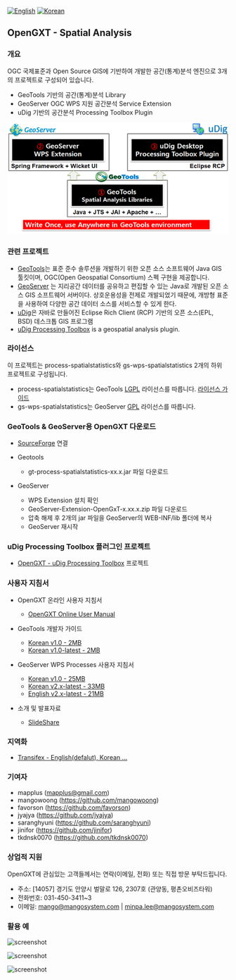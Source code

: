 [![English](https://img.shields.io/badge/language-English-orange.svg)](README.md)
[![Korean](https://img.shields.io/badge/language-Korean-blue.svg)](README-KOREAN.md)

## OpenGXT - Spatial Analysis

### 개요
OGC 국제표준과 Open Source GIS에 기반하여 개발한 공간(통계)분석 엔진으로 3개의 프로젝트로 구성되어 있습니다.
  * GeoTools 기반의 공간(통계)분석 Library
  * GeoServer OGC WPS 지원 공간분석 Service Extension
  * uDig 기반의 공간분석 Processing Toolbox Plugin

![screenshot](docs/images/architecture.png?width=600)
 
### 관련 프로젝트
* [GeoTools](http://geotools.org)는 표준 준수 솔루션을 개발하기 위한 오픈 소스 소프트웨어 Java GIS 툴킷이며, OGC(Open Geospatial Consortium) 스펙 구현을 제공합니다.
* [GeoServer](http://geoserver.org) 는 지리공간 데이터를 공유하고 편집할 수 있는 Java로 개발된 오픈 소스 GIS 소프트웨어 서버이다. 상호운용성을 전제로 개발되었기 때문에, 개방형 표준을 사용하여 다양한 공간 데이터 소스를 서비스할 수 있게 한다.
* [uDig](http://locationtech.org/projects/technology.udig)은 자바로 만들어진 Eclipse Rich Client (RCP) 기반의 오픈 소스(EPL, BSD) 데스크톱 GIS 프로그램
* [uDig Processing Toolbox](https://github.com/mangosystem/opengxt-udig-plugin) is a geospatial analysis plugin.

### 라이선스
이 프로젝트는 process-spatialstatistics와 gs-wps-spatialstatistics 2개의 하위 프로젝트로 구성됩니다.
* process-spatialstatistics는 GeoTools [LGPL](http://www.gnu.org/licenses/lgpl.html) 라이선스를 따릅니다. [라이선스 가이드](http://docs.geotools.org/latest/userguide/welcome/license.html)
* gs-wps-spatialstatistics는 GeoServer [GPL](http://www.gnu.org/licenses/old-licenses/gpl-2.0.html) 라이선스를 따릅니다.

### GeoTools & GeoServer용 OpenGXT 다운로드
* [SourceForge](https://sourceforge.net/projects/mango-spatialstatistics/) 연결

* Geotools
  * gt-process-spatialstatistics-xx.x.jar 파일 다운로드  
* GeoServer
  * WPS Extension 설치 확인
  * GeoServer-Extension-OpenGxT-x.xx.x.zip 파일 다운로드
  * 압축 해제 후 2개의 jar 파일을 GeoServer의 WEB-INF/lib 폴더에 복사
  * GeoServer 재시작

### uDig Processing Toolbox 플러그인 프로젝트
* [OpenGXT - uDig Processing Toolbox](https://github.com/mapplus/opengxt-udig-plugin/) 프로젝트

### 사용자 지침서
* OpenGXT 온라인 사용자 지침서
  * [OpenGXT Online User Manual](http://opengxt.mangosystem.com/)
  
* GeoTools 개발자 가이드
  * [Korean v1.0 - 2MB](docs/manual/GeoTools_Process_1.0_Developer_Guide_ko_v.1.0.pdf)
  * [Korean v1.0-latest - 2MB](docs/manual/GeoTools_Process_1.0_Developer_Guide_ko_v.1.latest.pdf)
  
* GeoServer WPS Processes 사용자 지침서
  * [Korean v1.0 - 25MB](docs/manual/GeoServer_WPS_1.0_User_Manual_ko_v.1.0.pdf)
  * [Korean v2.x-latest - 33MB](docs/manual/GeoServer_WPS_1.0_User_Manual_ko_v.2.latest.pdf)
  * [English v2.x-latest - 21MB](docs/manual/GeoServer_WPS_1.0_User_Manual_en_v.2.latest.pdf)

* 소개 및 발표자료
  * [SlideShare](https://www.slideshare.net/mapplus)
 
### 지역화
* [Transifex - English(defalut), Korean ...](https://www.transifex.com/mangosystem/opengxt/)

### 기여자
* mapplus (mapplus@gmail.com)
* mangowoong (https://github.com/mangowoong)
* favorson (https://github.com/favorson)
* jyajya (https://github.com/jyajya)
* saranghyuni (https://github.com/saranghyuni)
* jinifor (https://github.com/jinifor)
* tkdnsk0070 (https://github.com/tkdnsk0070)

### 상업적 지원
OpenGXT에 관심있는 고객들께서는 연락(이메일, 전화) 또는 직접 방문 부탁드립니다.
  * 주소: [14057] 경기도 안양시 벌말로 126, 2307호 (관양동, 평촌오비즈타워)
  * 전화번호: 031-450-3411~3
  * 이메일: mango@mangosystem.com | minpa.lee@mangosystem.com

### 활용 예

![screenshot](docs/images/geoserver_wps_request.png?width=800)


![screenshot](docs/images/geoserver_wps_client.png?width=800)


![screenshot](docs/images/udig_processing_toolbox.png?width=800)

